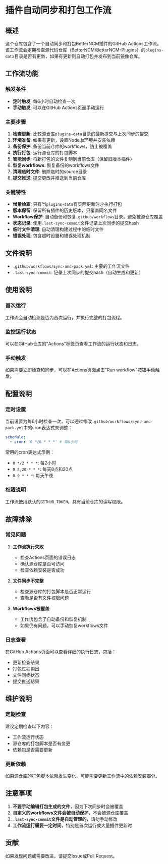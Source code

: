 # 插件自动同步和打包工作流

## 概述

这个仓库包含了一个自动同步和打包BetterNCM插件的GitHub Actions工作流。该工作流会定期检查源代码仓库（BetterNCM/BetterNCM-Plugins）的`plugins-data`目录是否有更新，如果有更新则自动打包并发布到当前镜像仓库。

## 工作流功能

### 触发条件

- **定时触发**: 每6小时自动检查一次
- **手动触发**: 可以在GitHub Actions页面手动运行

### 主要步骤

1. **检查更新**: 比较源仓库`plugins-data`目录的最新提交与上次同步的提交
2. **环境准备**: 如果有更新，设置Node.js环境并安装依赖
3. **备份保护**: 备份当前仓库的workflows，防止被覆盖
4. **执行打包**: 运行源仓库的打包脚本
5. **智能同步**: 将新打包的文件复制到当前仓库（保留旧版本插件）
6. **恢复workflows**: 恢复备份的workflows文件
7. **清理临时文件**: 删除临时的source目录
8. **提交推送**: 提交更改并推送到当前仓库

### 关键特性

- **增量检查**: 只有当`plugins-data`有实际更新时才执行打包
- **版本保留**: 保留所有插件的历史版本，只覆盖同名文件
- **Workflow保护**: 自动备份和恢复`.github/workflows`目录，避免被源仓库覆盖
- **状态记录**: 使用`.last-sync-commit`文件记录上次同步的提交hash
- **临时文件清理**: 自动清理构建过程中的临时文件
- **错误处理**: 包含超时设置和错误处理机制

## 文件说明

- `.github/workflows/sync-and-pack.yml`: 主要的工作流文件
- `.last-sync-commit`: 记录上次同步的提交hash（自动生成和更新）

## 使用说明

### 首次运行

工作流会自动检测是否为首次运行，并执行完整的打包流程。

### 监控运行状态

可以在GitHub仓库的"Actions"标签页查看工作流的运行状态和日志。

### 手动触发

如果需要立即检查和同步，可以在Actions页面点击"Run workflow"按钮手动触发。

## 配置说明

### 定时设置

当前设置为每6小时检查一次，可以通过修改`.github/workflows/sync-and-pack.yml`中的cron表达式来调整：

```yaml
schedule:
  - cron: '0 */6 * * *' # 每6小时
```

常用的cron表达式示例：

- `0 */2 * * *`: 每2小时
- `0 8,20 * * *`: 每天8点和20点
- `0 0 * * *`: 每天午夜

### 权限说明

工作流使用默认的`GITHUB_TOKEN`，具有当前仓库的读写权限。

## 故障排除

### 常见问题

1. **工作流执行失败**
   - 检查Actions页面的错误日志
   - 确认源仓库是否可访问
   - 检查依赖安装是否成功

2. **文件同步不完整**
   - 检查源仓库的打包脚本是否正常运行
   - 查看是否有文件权限问题

3. **Workflows被覆盖**
   - 工作流包含了自动备份和恢复机制
   - 如果仍有问题，可以手动恢复workflows文件

### 日志查看

在GitHub Actions页面可以查看详细的执行日志，包括：

- 更新检查结果
- 打包过程输出
- 文件同步状态
- 提交推送结果

## 维护说明

### 定期检查

建议定期检查以下内容：

- 工作流运行状态
- 源仓库的打包脚本是否有变更
- 依赖包是否需要更新

### 更新依赖

如果源仓库的打包脚本依赖发生变化，可能需要更新工作流中的依赖安装部分。

## 注意事项

1. **不要手动编辑打包生成的文件**，因为下次同步时会被覆盖
2. **自定义的workflows文件会被自动保护**，不会被源仓库覆盖
3. **`.last-sync-commit`文件是自动管理的**，请勿手动修改
4. **工作流运行需要一定时间**，特别是首次运行或大量插件更新时

## 贡献

如果发现问题或需要改进，请提交Issue或Pull Request。
